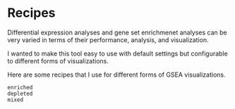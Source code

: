 # Recipes

Differential expression analyses and gene set enrichmenet analyses can
be very varied in terms of their performance, analysis, and visualization.

I wanted to make this tool easy to use with default settings but configurable
to different forms of visualizations.

Here are some recipes that I use for different forms of GSEA visualizations.

```{toctree}
enriched
depleted
mixed
```
